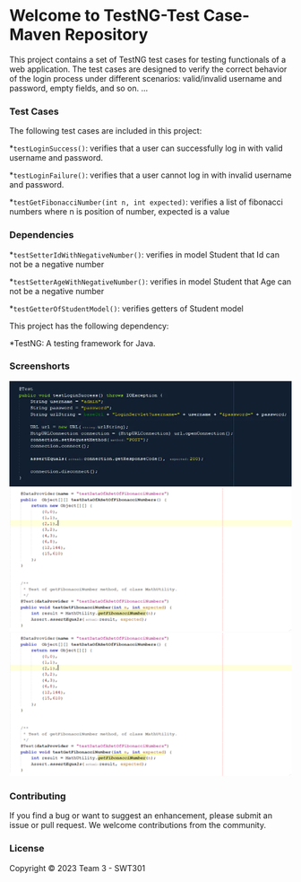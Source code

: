 
# Welcome to TestNG-Test Case-Maven Repository

This project contains a set of TestNG test cases for testing functionals of a web application. The test cases are designed to verify the correct behavior of the login process under different scenarios: valid/invalid username and password, empty fields, and so on. ...

### Test Cases

The following test cases are included in this project:

*`testLoginSuccess()`: verifies that a user can successfully log in with valid username and password.

*`testLoginFailure()`: verifies that a user cannot log in with invalid username and password.

*`testGetFibonacciNumber(int n, int expected)`: verifies a list of fibonacci numbers where n is position of number, expected is a value

### Dependencies

*`testSetterIdWithNegativeNumber()`: verifies in model Student that Id can not be a negative number

*`testSetterAgeWithNegativeNumber()`: verifies in model Student that Age can not be a negative number

*`testGetterOfStudentModel()`: verifies getters of Student model

This project has the following dependency:

*TestNG: A testing framework for Java.

### Screenshorts

![source code with TestNG - Test Case](https://raw.githubusercontent.com/maotou-spy/testng-testcase-maven/main/screenshots/screenshot_1677469446.webp)
![source code with TestNG - Test Case](https://github.com/maotou-spy/testng-testcase-maven/blob/main/screenshots/Screenshot_20230227_111412.webp)
![source code with TestNG - Test Case](https://github.com/maotou-spy/testng-testcase-maven/blob/main/screenshots/Screenshot_20230227_111412.webp)

### Contributing

If you find a bug or want to suggest an enhancement, please submit an issue or pull request. We welcome contributions from the community.

### License

Copyright &#169; 2023 Team 3 - SWT301
